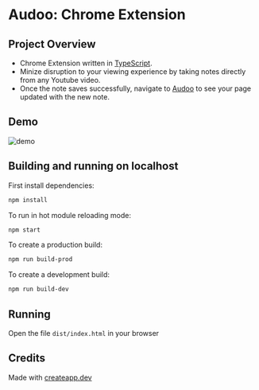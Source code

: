 # Audoo: Chrome Extension
## Project Overview

- Chrome Extension written in [TypeScript](https://www.typescriptlang.org/).
- Minize disruption to your viewing experience by taking notes directly from any Youtube video.
- Once the note saves successfully, navigate to [Audoo](https://bit.ly/audoo-it) to see your page updated with the new note.

## Demo
![demo](http://g.recordit.co/kP2kcvUpK1.gif)

## Building and running on localhost

First install dependencies:

```sh
npm install
```

To run in hot module reloading mode:

```sh
npm start
```

To create a production build:

```sh
npm run build-prod
```

To create a development build:

```sh
npm run build-dev
```

## Running

Open the file `dist/index.html` in your browser

## Credits

Made with [createapp.dev](https://createapp.dev/)
